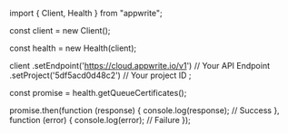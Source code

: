 import { Client, Health } from "appwrite";

const client = new Client();

const health = new Health(client);

client
    .setEndpoint('https://cloud.appwrite.io/v1') // Your API Endpoint
    .setProject('5df5acd0d48c2') // Your project ID
;

const promise = health.getQueueCertificates();

promise.then(function (response) {
    console.log(response); // Success
}, function (error) {
    console.log(error); // Failure
});